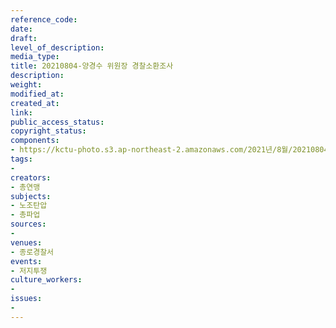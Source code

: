 ```yaml
---
reference_code: 
date: 
draft: 
level_of_description: 
media_type: 
title: 20210804-양경수 위원장 경찰소환조사
description: 
weight: 
modified_at: 
created_at: 
link: 
public_access_status: 
copyright_status: 
components:
- https://kctu-photo.s3.ap-northeast-2.amazonaws.com/2021년/8월/20210804-양경수+위원장+경찰소환조사/403826_60333_2728.jpg
tags:
- 
creators:
- 총연맹
subjects:
- 노조탄압
- 총파업
sources:
- 
venues:
- 종로경찰서
events:
- 저지투쟁
culture_workers:
- 
issues:
- 
---
```

